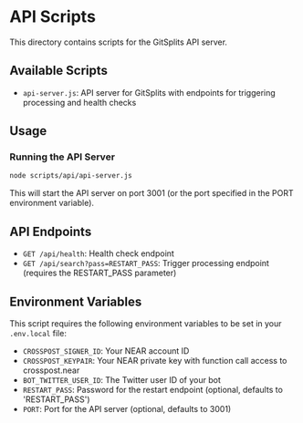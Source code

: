 # API Scripts

This directory contains scripts for the GitSplits API server.

## Available Scripts

- `api-server.js`: API server for GitSplits with endpoints for triggering processing and health checks

## Usage

### Running the API Server

```bash
node scripts/api/api-server.js
```

This will start the API server on port 3001 (or the port specified in the PORT environment variable).

## API Endpoints

- `GET /api/health`: Health check endpoint
- `GET /api/search?pass=RESTART_PASS`: Trigger processing endpoint (requires the RESTART_PASS parameter)

## Environment Variables

This script requires the following environment variables to be set in your `.env.local` file:

- `CROSSPOST_SIGNER_ID`: Your NEAR account ID
- `CROSSPOST_KEYPAIR`: Your NEAR private key with function call access to crosspost.near
- `BOT_TWITTER_USER_ID`: The Twitter user ID of your bot
- `RESTART_PASS`: Password for the restart endpoint (optional, defaults to 'RESTART_PASS')
- `PORT`: Port for the API server (optional, defaults to 3001)

